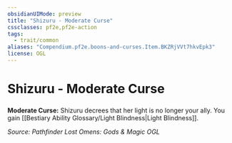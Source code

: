 ```yaml
---
obsidianUIMode: preview
title: "Shizuru - Moderate Curse"
cssclasses: pf2e,pf2e-action
tags:
  - trait/common
aliases: "Compendium.pf2e.boons-and-curses.Item.BKZRjVVt7hkvEpk3"
license: OGL
---
```

# Shizuru - Moderate Curse

### 






**Moderate Curse:** Shizuru decrees that her light is no longer your ally. You gain [[Bestiary Ability Glossary/Light Blindness|Light Blindness]].

*Source: Pathfinder Lost Omens: Gods & Magic*
*OGL*